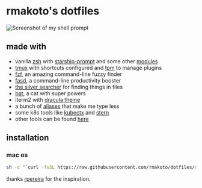 # rmakoto's dotfiles

![Screenshot of my shell prompt](https://user-images.githubusercontent.com/16414105/124540329-9915c980-ddf5-11eb-91a7-2c5e16b157ad.png)

## made with

* vanilla [zsh](http://www.zsh.org/) with [starship-prompt](https://github.com/starship/starship) and some other [modules](./zsh/modules)
* [tmux](https://tmux.github.io/) with shortcuts configured and [tpm](https://github.com/tmux-plugins/tpm) to manage plugins
* [fzf](https://github.com/junegunn/fzf), an amazing command-line fuzzy finder
* [fasd](https://github.com/clvv/fasd), a command-line productivity booster
* [the silver searcher](https://github.com/ggreer/the_silver_searcher) for
  finding things in files
* [bat](https://github.com/sharkdp/bat), a cat with super powers
* iterm2 with [dracula theme](https://github.com/dracula/iterm)
* a bunch of [aliases](./zsh/config/aliases.zsh) that make me type less
* some k8s tools like [kubectx](https://github.com/ahmetb/kubectx) and [stern](https://github.com/stern/stern)
* other tools can be found [here](./installer/macos/brew.sh)

## installation

### mac os

```bash
sh -c "`curl -fsSL https://raw.githubusercontent.com/rmakoto/dotfiles/master/install.sh `"
```

thanks [rpereira](https://github.com/rpereira/dotfiles) for the inspiration.
